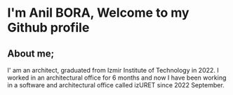 # I'm **Anil BORA**, Welcome to my Github profile
## About me;
I' am an architect, graduated from Izmir Institute of Technology in 2022. I worked in an architectural office for 6 months and now I have been working in a software and architectural office called izURET since 2022 September. 

